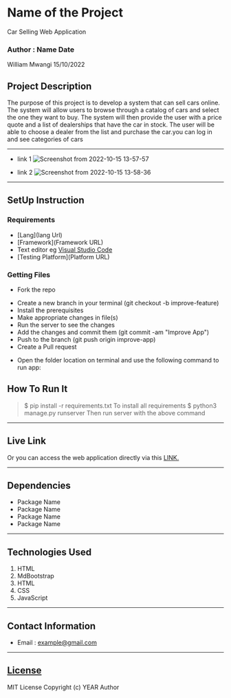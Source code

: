 # Name of the Project
Car Selling Web Application
 ### Author : Name Date
William Mwangi  15/10/2022
 ## Project Description
The purpose of this project is to develop a system that can sell cars online. The system will allow users to browse through a catalog of cars and select the one they want to buy. The system will then provide the user with a price quote and a list of dealerships that have the car in stock. The user will be able to choose a dealer from the list and purchase the car.you can log in and see categories of cars
 ******
  - link 1
![Screenshot from 2022-10-15 13-57-57](https://user-images.githubusercontent.com/111878902/195982847-1e0bb0e0-8085-4bff-88eb-08ec80bd3715.png)

 - link 2
![Screenshot from 2022-10-15 13-58-36](https://user-images.githubusercontent.com/111878902/195982868-ba07cec9-291d-48ed-a828-eba1b8fefd8a.png)

 ********
 ## SetUp Instruction
 ### Requirements
 * [Lang](lang Url)
 * [Framework](Framework URL)
 * Text editor eg [Visual Studio Code](https://code.visualstudio.com/download)
 * [Testing Platform](Platform URL)
 ### Getting Files
 * Fork the repo
 - Create a new branch in your terminal (git checkout -b improve-feature)
 - Install the prerequisites
 - Make appropriate changes in file(s)
 - Run the server to see the changes
 - Add the changes and commit them (git commit -am "Improve App")
 - Push to the branch (git push origin improve-app)
 - Create a Pull request
 * Open the folder location on terminal and use the following command to run app:
 ## How To Run It
 >  $ pip install -r requirements.txt
 To install all requirements
 > $ python3 manage.py runserver
 Then run server with the above command
 *****
 ## Live Link
 Or you can access the web application directly via this [LINK.](link.com/)
 *****
 ## Dependencies
 - Package Name
 - Package Name
 - Package Name
 - Package Name
 *****
 ## Technologies Used
 1. HTML
 2. MdBootstrap
 3. HTML
 4. CSS
 5. JavaScript
 *****
 ## Contact Information
 * Email : example@gmail.com
 *****
 ## [License](LICENSE)
 MIT License
 Copyright (c) YEAR Author
